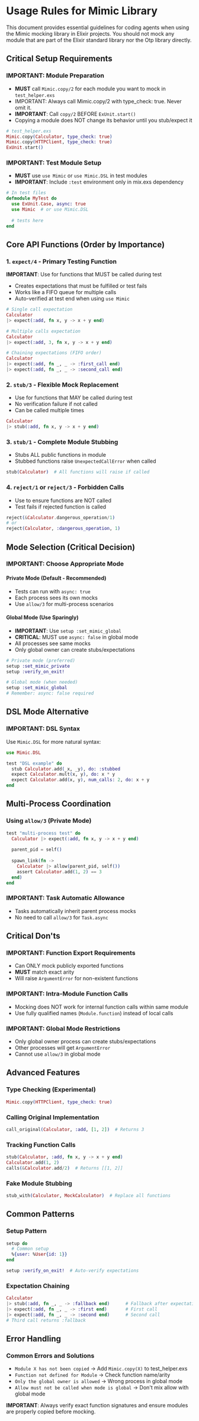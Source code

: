 # Usage Rules for Mimic Library

This document provides essential guidelines for coding agents when using the Mimic mocking library in Elixir projects. You should not mock any module that are part of the Elixir standard library nor the Otp library directly.

## Critical Setup Requirements

### **IMPORTANT: Module Preparation**

- **MUST** call `Mimic.copy/2` for each module you want to mock in `test_helper.exs`
- IMPORTANT: Always call Mimic.copy/2 with type_check: true. Never omit it.
- **IMPORTANT**: Call `copy/2` BEFORE `ExUnit.start()`
- Copying a module does NOT change its behavior until you stub/expect it

```elixir
# test_helper.exs
Mimic.copy(Calculator, type_check: true)
Mimic.copy(HTTPClient, type_check: true)
ExUnit.start()
```

### **IMPORTANT: Test Module Setup**

- **MUST** use `use Mimic` or `use Mimic.DSL` in test modules
- **IMPORTANT**: Include `:test` environment only in mix.exs dependency

```elixir
# In test files
defmodule MyTest do
  use ExUnit.Case, async: true
  use Mimic  # or use Mimic.DSL
  
  # tests here
end
```

## Core API Functions (Order by Importance)

### 1. `expect/4` - Primary Testing Function

**IMPORTANT**: Use for functions that MUST be called during test

- Creates expectations that must be fulfilled or test fails
- Works like a FIFO queue for multiple calls
- Auto-verified at test end when using `use Mimic`

```elixir
# Single call expectation
Calculator
|> expect(:add, fn x, y -> x + y end)

# Multiple calls expectation
Calculator  
|> expect(:add, 3, fn x, y -> x + y end)

# Chaining expectations (FIFO order)
Calculator
|> expect(:add, fn _, _ -> :first_call end)
|> expect(:add, fn _, _ -> :second_call end)
```

### 2. `stub/3` - Flexible Mock Replacement

- Use for functions that MAY be called during test
- No verification failure if not called
- Can be called multiple times

```elixir
Calculator
|> stub(:add, fn x, y -> x + y end)
```

### 3. `stub/1` - Complete Module Stubbing

- Stubs ALL public functions in module
- Stubbed functions raise `UnexpectedCallError` when called

```elixir
stub(Calculator)  # All functions will raise if called
```

### 4. `reject/1` or `reject/3` - Forbidden Calls

- Use to ensure functions are NOT called
- Test fails if rejected function is called

```elixir
reject(&Calculator.dangerous_operation/1)
# or
reject(Calculator, :dangerous_operation, 1)
```

## Mode Selection (Critical Decision)

### **IMPORTANT: Choose Appropriate Mode**

#### Private Mode (Default - Recommended)

- Tests can run with `async: true`
- Each process sees its own mocks
- Use `allow/3` for multi-process scenarios

#### Global Mode (Use Sparingly)

- **IMPORTANT**: Use `setup :set_mimic_global`
- **CRITICAL**: MUST use `async: false` in global mode
- All processes see same mocks
- Only global owner can create stubs/expectations

```elixir
# Private mode (preferred)
setup :set_mimic_private
setup :verify_on_exit!

# Global mode (when needed)  
setup :set_mimic_global
# Remember: async: false required
```

## DSL Mode Alternative

### **IMPORTANT: DSL Syntax**

Use `Mimic.DSL` for more natural syntax:

```elixir
use Mimic.DSL

test "DSL example" do
  stub Calculator.add(_x, _y), do: :stubbed
  expect Calculator.mult(x, y), do: x * y
  expect Calculator.add(x, y), num_calls: 2, do: x + y
end
```

## Multi-Process Coordination

### Using `allow/3` (Private Mode)

```elixir
test "multi-process test" do
  Calculator |> expect(:add, fn x, y -> x + y end)
  
  parent_pid = self()
  
  spawn_link(fn ->
    Calculator |> allow(parent_pid, self())
    assert Calculator.add(1, 2) == 3
  end)
end
```

### **IMPORTANT**: Task Automatic Allowance  

- Tasks automatically inherit parent process mocks
- No need to call `allow/3` for `Task.async`

## Critical Don'ts

### **IMPORTANT: Function Export Requirements**

- Can ONLY mock publicly exported functions
- **MUST** match exact arity
- Will raise `ArgumentError` for non-existent functions

### **IMPORTANT: Intra-Module Function Calls**

- Mocking does NOT work for internal function calls within same module
- Use fully qualified names (`Module.function`) instead of local calls

### **IMPORTANT: Global Mode Restrictions**

- Only global owner process can create stubs/expectations
- Other processes will get `ArgumentError`
- Cannot use `allow/3` in global mode

## Advanced Features

### Type Checking (Experimental)

```elixir
Mimic.copy(HTTPClient, type_check: true)
```

### Calling Original Implementation

```elixir  
call_original(Calculator, :add, [1, 2])  # Returns 3
```

### Tracking Function Calls

```elixir
stub(Calculator, :add, fn x, y -> x + y end)
Calculator.add(1, 2)
calls(&Calculator.add/2)  # Returns [[1, 2]]
```

### Fake Module Stubbing

```elixir
stub_with(Calculator, MockCalculator)  # Replace all functions
```

## Common Patterns

### Setup Pattern

```elixir
setup do
  # Common setup
  %{user: %User{id: 1}}
end

setup :verify_on_exit!  # Auto-verify expectations
```

### Expectation Chaining

```elixir
Calculator
|> stub(:add, fn _, _ -> :fallback end)      # Fallback after expectations
|> expect(:add, fn _, _ -> :first end)       # First call
|> expect(:add, fn _, _ -> :second end)      # Second call  
# Third call returns :fallback
```

## Error Handling

### Common Errors and Solutions

- `Module X has not been copied` → Add `Mimic.copy(X)` to test_helper.exs
- `Function not defined for Module` → Check function name/arity
- `Only the global owner is allowed` → Wrong process in global mode
- `Allow must not be called when mode is global` → Don't mix allow with global mode

**IMPORTANT**: Always verify exact function signatures and ensure modules are properly copied before mocking.
